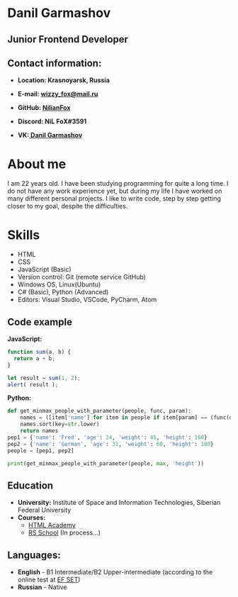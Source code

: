 # Danil Garmashov
## Junior Frontend Developer
## Contact information:
* **Location: Krasnoyarsk, Russia**

* **E-mail: wizzy_fox@mail.ru**

* **GitHub: [NilianFox](https://github.com/NilianFox)**

* **Discord: NiL FoX#3591**

* **VK:[ Danil Garmashov](https://vk.com/garmashov3108)**

# About me

I am 22 years old. I have been studying programming for quite a long time. I do not have any work experience yet, but during my life I have worked on many different personal projects. I like to write code, step by step getting closer to my goal, despite the difficulties.

# Skills

* HTML
* CSS
* JavaScript (Basic)
* Version control: Git (remote service GitHub)
* Windows OS, Linux(Ubuntu)
* C# (Basic), Python (Advanced) 
* Editors: Visual Studio, VSCode, PyCharm, Atom

## Code example

**JavaScript:**
```javascript
function sum(a, b) {
  return a + b;
}

let result = sum(1, 2);
alert( result );
```
**Python:**
```Python
def get_minmax_people_with_parameter(people, func, param):
    names = ([item['name'] for item in people if item[param] == (func(d[param] for d in people))])
    names.sort(key=str.lower)
    return names
pep1 = {'name': 'Fred', 'age': 24, 'weight': 45, 'height': 160}
pep2 = {'name': 'German', 'age': 31, 'weight': 60, 'height': 180}
people = [pep1, pep2]

print(get_minmax_people_with_parameter(people, max, 'height'))
```

## Education

* **University:** Institute of Space and Information Technologies, Siberian Federal University
* **Courses:** 
    * [HTML Academy](https://htmlacademy.ru)
    * [RS School](https://rs.school) (In process...)

## Languages:
* **English** - B1 Intermediate/B2 Upper-intermediate (according to the online test at [EF SET](https://www.efset.org))
* **Russian** - Native